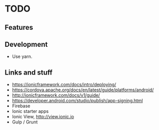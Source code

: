 # TODO

## Features

## Development
* Use yarn.

## Links and stuff
* https://ionicframework.com/docs/intro/deploying/
* https://cordova.apache.org/docs/en/latest/guide/platforms/android/
* http://ionicframework.com/docs/v1/guide/
* https://developer.android.com/studio/publish/app-signing.html
* Firebase
* Ionic starter apps
* Ionic View, http://view.ionic.io
* Gulp / Grunt
